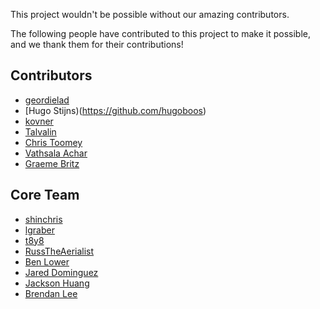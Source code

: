 This project wouldn't be possible without our amazing contributors.

The following people have contributed to this project to make it possible, and we thank them for their contributions!

## Contributors

* [geordielad](https://github.com/geordielad)
* [Hugo Stijns)(https://github.com/hugoboos)
* [kovner](https://github.com/kovner)
* [Talvalin](https://github.com/Talvalin)
* [Chris Toomey](https://github.com/cmtoomey)
* [Vathsala Achar](https://github.com/VathsalaAchar)
* [Graeme Britz](https://github.com/grbritz)


## Core Team

* [shinchris](https://github.com/shinchris)
* [lgraber](https://github.com/lgraber)
* [t8y8](https://github.com/t8y8)
* [RussTheAerialist](https://github.com/RussTheAerialist)
* [Ben Lower](https://github.com/benlower)
* [Jared Dominguez](https://github.com/jdomingu)
* [Jackson Huang](https://github.com/jz-huang)
* [Brendan Lee](https://github.com/lbrendanl)
